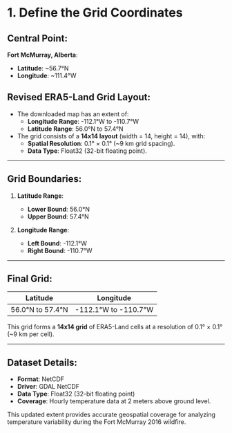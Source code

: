 # 1. Define the Grid Coordinates

## Central Point:
**Fort McMurray, Alberta**:  
- **Latitude**: ~56.7°N  
- **Longitude**: ~111.4°W  

## Revised ERA5-Land Grid Layout:
- The downloaded map has an extent of:  
   - **Longitude Range**: -112.1°W to -110.7°W  
   - **Latitude Range**: 56.0°N to 57.4°N  
- The grid consists of a **14x14 layout** (width = 14, height = 14), with:  
   - **Spatial Resolution**: 0.1° × 0.1° (~9 km grid spacing).  
   - **Data Type**: Float32 (32-bit floating point).

---

## Grid Boundaries:
1. **Latitude Range**:  
   - **Lower Bound**: 56.0°N  
   - **Upper Bound**: 57.4°N  

2. **Longitude Range**:  
   - **Left Bound**: -112.1°W  
   - **Right Bound**: -110.7°W  

---

## Final Grid:
| **Latitude**          | **Longitude**           |
|-----------------------|-------------------------|
| 56.0°N to 57.4°N      | -112.1°W to -110.7°W    |

This grid forms a **14x14 grid** of ERA5-Land cells at a resolution of 0.1° × 0.1° (~9 km per cell).

---

## Dataset Details:
- **Format**: NetCDF  
- **Driver**: GDAL NetCDF  
- **Data Type**: Float32 (32-bit floating point)  
- **Coverage**: Hourly temperature data at 2 meters above ground level.  

This updated extent provides accurate geospatial coverage for analyzing temperature variability during the Fort McMurray 2016 wildfire.
